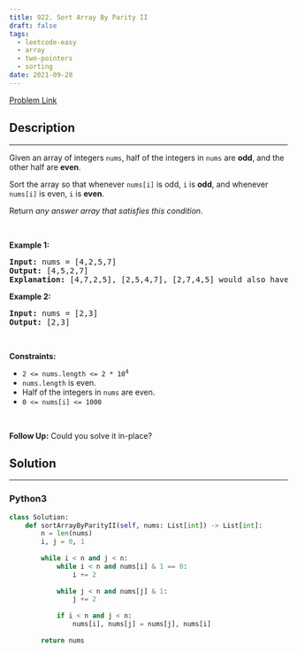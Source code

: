 ```yaml
---
title: 922. Sort Array By Parity II
draft: false
tags: 
  - leetcode-easy
  - array
  - two-pointers
  - sorting
date: 2021-09-28
---
```


[Problem Link](https://leetcode.com/problems/sort-array-by-parity-ii/)

## Description

---
<p>Given an array of integers <code>nums</code>, half of the integers in <code>nums</code> are <strong>odd</strong>, and the other half are <strong>even</strong>.</p>

<p>Sort the array so that whenever <code>nums[i]</code> is odd, <code>i</code> is <strong>odd</strong>, and whenever <code>nums[i]</code> is even, <code>i</code> is <strong>even</strong>.</p>

<p>Return <em>any answer array that satisfies this condition</em>.</p>

<p>&nbsp;</p>
<p><strong class="example">Example 1:</strong></p>

<pre>
<strong>Input:</strong> nums = [4,2,5,7]
<strong>Output:</strong> [4,5,2,7]
<strong>Explanation:</strong> [4,7,2,5], [2,5,4,7], [2,7,4,5] would also have been accepted.
</pre>

<p><strong class="example">Example 2:</strong></p>

<pre>
<strong>Input:</strong> nums = [2,3]
<strong>Output:</strong> [2,3]
</pre>

<p>&nbsp;</p>
<p><strong>Constraints:</strong></p>

<ul>
	<li><code>2 &lt;= nums.length &lt;= 2 * 10<sup>4</sup></code></li>
	<li><code>nums.length</code> is even.</li>
	<li>Half of the integers in <code>nums</code> are even.</li>
	<li><code>0 &lt;= nums[i] &lt;= 1000</code></li>
</ul>

<p>&nbsp;</p>
<p><strong>Follow Up:</strong> Could you solve it in-place?</p>


## Solution

---
### Python3
``` py title='sort-array-by-parity-ii'
class Solution:
    def sortArrayByParityII(self, nums: List[int]) -> List[int]:
        n = len(nums)
        i, j = 0, 1
        
        while i < n and j < n:
            while i < n and nums[i] & 1 == 0:
                i += 2
            
            while j < n and nums[j] & 1:
                j += 2
            
            if i < n and j < n:
                nums[i], nums[j] = nums[j], nums[i]
        
        return nums
```

